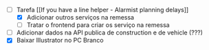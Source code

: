 
- [ ] Tarefa [[If you have a line helper - Alarmist planning delays]]
	- [x] Adicionar outros serviços na remessa
	- [ ] Tratar o frontend para criar os serviço na remessa
- [ ] Adicionar dados na API publica de construction e de vehicle (???)
- [x] Baixar Illustrator no PC Branco
